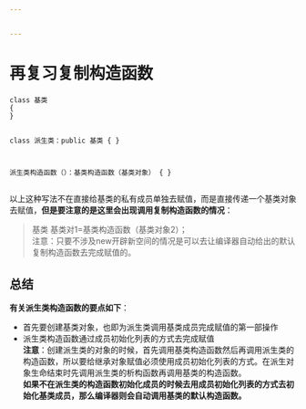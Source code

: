 ```yaml
---


---
```


<h1 id="再复习复制构造函数"><span class="prefix"></span><span class="content">再复习复制构造函数</span><span class="suffix"></span></h1>
<pre><code>class 基类
{
}

class 派生类：public 基类
{
}

派生类构造函数（）：基类构造函数（基类对象）
{
}
</code></pre>
<p>以上这种写法不在直接给基类的私有成员单独去赋值，而是直接传递一个基类对象去赋值，<strong>但是要注意的是这里会出现调用复制构造函数的情况</strong>：</p>
<blockquote>
<p>基类 基类对1=基类构造函数（基类对象2）；<br>
注意：只要不涉及new开辟新空间的情况是可以去让编译器自动给出的默认复制构造函数去完成赋值的。</p>
</blockquote>
<h2 id="总结"><span class="prefix"></span><span class="content">总结</span><span class="suffix"></span></h2>
<p><strong>有关派生类构造函数的要点如下</strong>：</p>
<ul>
<li>首先要创建基类对象，也即为派生类调用基类成员完成赋值的第一部操作</li>
<li>派生类构造函数通过成员初始化列表的方式去完成赋值<br>
<strong>注意</strong>：创建派生类的对象的时候，首先调用基类构造函数然后再调用派生类的构造函数，所以要给继承对象赋值必须使用成员初始化列表的方式。在派生对象生命结束时先调用派生类的析构函数再调用基类的构造函数。<br>
<strong>如果不在派生类的构造函数初始化成员的时候去用成员初始化列表的方式去初始化基类成员，那么编译器则会自动调用基类的默认构造函数。</strong></li>
</ul>

